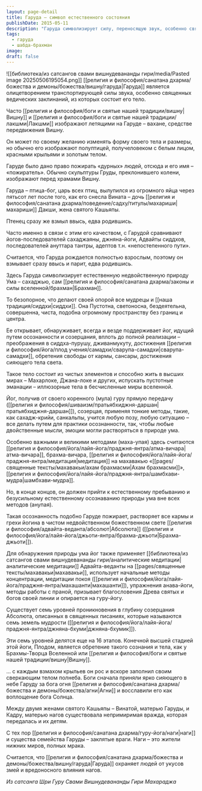 ```yaml
---
layout: page-detail
title: Гаруда – символ естественного состояния
publishDate: 2015-05-11
description: "Гаруда символизирует силу, переносящую звук, особенно священные ведические мантры, из которых, согласно преданиям, и состоит его тело.Вишну и Лакшми часто изображают путешествующими на Гаруде, который выступает их ваханой - божественным средством передвижения.Гаруда способен по своему желанию менять форму и размеры, однако традиционно его изображают как существо с телом человека и чертами птицы: белым лицом, красными крыльями и золотым телом."
tags:
  - гаруда
  - шабда-брахман
image: 
draft: false
---
```

![[библиотека/из сатсангов свами вишнудевананды гири/media/Pasted image 20250506195054.png]]
[[религия и философия/санатана дхарма/божества и демоны/божества/вишну/гаруда|Гаруда]] является олицетворением транспортирующей силы звука, особенно священных ведических заклинаний, из которых состоит его тело.

Часто [[религия и философия/боги и святые нашей традиции/вишну|Вишну]] и [[религия и философия/боги и святые нашей традиции/лакшми|Лакшми]] изображают летящими на Гаруде – вахане, средстве передвижения Вишну.

Он может по своему желанию изменять форму своего тела и размеры, но обычно его изображают полуптицей, получеловеком с белым лицом, красными крыльями и золотым телом.

Гаруде было дано право пожирать «дурных» людей, отсюда и его имя – «пожиратель». Обычно скульптуры Груды, преклонившего колени, изображают перед храмами Вишну.

Гаруда – птица-бог, царь всех птиц, вылупился из огромного яйца через пятьсот лет после того, как его снесла Вината – дочь [[религия и философия/санатана дхарма/поведение/садху/титулы/махариши|махариши]] Дакши, жена святого Кашьяпы.

Птенец сразу же взмыл ввысь, едва родившись.

Часто именно в связи с этим его качеством, с Гарудой сравнивают йогов-последователей сахаджаяны, джняна-йоги, Адвайты сиддхов, последователей ануттара тантры, адептов т.н. «непостепенного пути».

Считается, что Гаруда рождается полностью взрослым, поэтому он взмывает сразу ввысь и парит, едва родившись.

Здесь Гаруда символизирует естественную недвойственную природу Ума – сахаджью, сам [[религия и философия/санатана дхарма/законы и силы вселенной/брахман|Брахман]].

То безопорное, что делают своей опорой все мудрецы и [[наша традиция/сиддхи|сиддхи]]. Она Пустотна, светоносна, бездеятельна, совершенна, чиста, подобна огромному пространству без границ и центра.

Ее открывает, обнаруживает, всегда и везде поддерживает йог, идущий путем осознанности и созерцания, вплоть до полной реализации – преображения в сиддха-пурушу, дживанмукуту, достижения [[религия и философия/йога/плод учения/самадхи/сварупа-самадхи|сварупа-самадхи]], обретения свободы от кармы, сансары, достижения сияющего тела света.

Такое тело состоит из чистых элементов и способно жить в высших мирах – Махарлоке, Джана-локе и других, испускать пустотные эманации – иллюзорные тела в бесчисленные миры вселенной.

Йог, получив от своего коренного (мула) гуру прямую передачу ([[религия и философия/шиваизм/пратьябхиджня-даршан|пратьябхиджня-даршан]]), созерцая, применяя тонкие методы, такие, как сахадж-крийи, санкальпы, учится любую позу, любую ситуацию – все делать путем для практики осознанности, так, чтобы любые двойственные мысли, эмоции могли растворяться в природе ума.

Особенно важными и великими методами (маха-упая) здесь считаются [[религия и философия/йога/лайя-йога/праджня-янтра/атма-вичара|атма-вичара]], брахма-вичара, [[религия и философия/йога/лайя-йога/праджня-янтра/медитация|медитация]] на махавакью «[[pages/священные тексты/махавакьи/ахам брахмасми|Ахам брахмасми]]», [[религия и философия/йога/лайя-йога/праджня-янтра/шамбхави-мудра|шамбхави-мудра]].

Но, в конце концов, он должен прийти к естественному пребыванию и безусильному естественному осознаванию природы ума вне всех методов (анупая).

Такая осознанность подобно Гаруде пожирает, растворяет все кармы и грехи йогина в чистом недвойственном божественном свете [[религия и философия/адвайта-веданта/абсолют|Абсолюта]] ([[религия и философия/йога/лайя-йога/джьоти-янтра/брахма-джьоти|Брахма-джьоти]]).

Для обнаружения природы ума йог также применяет [[библиотека/из сатсангов свами вишнудевананды гири/аналитические медитации|аналитические медитации]] Адвайта-веданты на [[pages/священные тексты/махавакьи|махавакьи]], использует начальные методы концентрации, медитации покоя ([[религия и философия/йога/лайя-йога/праджня-янтра/махашанти|махашанти]]), упражнения анава-йоги, методы работы с праной, призывает благословения Древа святых и богов своей линии и опирается на гуру-йогу.

Существует семь уровней проникновения в глубину созерцания Абсолюта, описанных в священных писаниях, которые называются семь земель мудрости ([[религия и философия/йога/лайя-йога/праджня-янтра/джняна-бхуми|джняна-бхумик]]).

Эти семь уровней делятся еще на 16 этапов. Конечной высшей стадией этой йоги, Плодом, является обретение такого сознания и тела, как у Брахмы-Творца Вселенной или [[религия и философия/боги и святые нашей традиции/вишну|Вишну]].

... с каждым взмахом крыльев он рос и вскоре заполнил своим сверкающим телом полнеба. Боги сначала приняли ярко сияющего в небе Гаруду за бога огня [[религия и философия/санатана дхарма/божества и демоны/божества/агни|Агни]] и восславили его как воплощение бога Солнца.

Между двумя женами святого Кашьяпы – Винатой, матерью Гаруды, и Кадру, матерью нагов существовала непримиримая вражда, которая передалась и их детям.

С тех пор [[религия и философия/санатана дхарма/гуру-йога/наги|наги]] и существа семейства Гаруды – заклятые враги. Наги – это жители нижних миров, полных мрака.

Считается, что [[религия и философия/санатана дхарма/божества и демоны/божества/вишну/гаруда|Гаруда]] охраняет людей от укусов змей и вредоносного влияния нагов.

*Из сатсанга Шри Гуру Свами Вишнудевананды Гири Махараджа*
